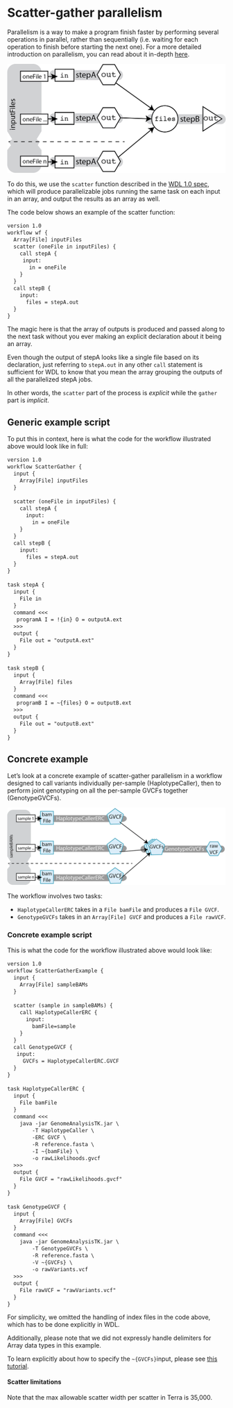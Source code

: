# Scatter-gather parallelism
Parallelism is a way to make a program finish faster by performing several operations in parallel, rather than sequentially (i.e. waiting for each operation to finish before starting the next one). For a more detailed introduction on parallelism, you can read about it in-depth [here](https://gatk.broadinstitute.org/hc/en-us/articles/360035532012).

![Diagram depicting parallelism. Three separate inputs are individually used as input to the same workflow running in parallel. The workflow runs the input through a process StepA. Each independent workflow produces one output which is are then gathered and all used together as input to a new process StepB, which produces a single output.](../Images/ScatterGather.png)

To do this, we use the `scatter` function described in the [WDL 1.0 spec](https://github.com/openwdl/wdl/blob/main/versions/1.0/SPEC.md#scatter--gather), which will produce parallelizable jobs running the same task on each input in an array, and output the results as an array as well. 

The code below shows an example of the scatter function:

```wdl
version 1.0
workflow wf {
  Array[File] inputFiles
  scatter (oneFile in inputFiles) {
    call stepA {
     input: 
       in = oneFile 
    }
  }
  call stepB { 
    input: 
      files = stepA.out
  }
}
```

The magic here is that the array of outputs is produced and passed along to the next task without you ever making an explicit declaration about it being an array. 

Even though the output of stepA looks like a single file based on its declaration, just referring to `stepA.out` in any other `call` statement is sufficient for WDL to know that you mean the array grouping the outputs of all the parallelized stepA jobs.

In other words, the `scatter` part of the process is *explicit* while the `gather` part is *implicit*.

## Generic example script

To put this in context, here is what the code for the workflow illustrated above would look like in full:

```wdl
version 1.0
workflow ScatterGather {
  input {
    Array[File] inputFiles
  }

  scatter (oneFile in inputFiles) {
    call stepA { 
      input: 
        in = oneFile 
    }
  }
  call stepB { 
    input: 
      files = stepA.out 
  }
}

task stepA {
  input {
    File in
  }
  command <<<
   programA I = !{in} O = outputA.ext 
  >>>
  output { 
    File out = "outputA.ext" 
  }
}

task stepB {
  input {
    Array[File] files
  }
  command <<<
   programB I = ~{files} O = outputB.ext 
  >>>
  output { 
    File out = "outputB.ext" 
  }
}
```
## Concrete example

Let’s look at a concrete example of scatter-gather parallelism in a workflow designed to call variants individually per-sample (HaplotypeCaller), then to perform joint genotyping on all the per-sample GVCFs together (GenotypeGVCFs).

![Diagram depicting how three individual sample BAM files are used as input to the HaplotypeCallerERC tools in parallel. Each individual run of the tool produces a GVCF. The GVCFs are gathered and the array is used as an input to the GenotypeGVCFs tool, which produces a raw VCF file as final output.](../Images/scatter_concrete.png)

The workflow involves two tasks:

* `HaplotypeCallerERC` takes in a `File bamFile` and produces a `File GVCF`.
* `GenotypeGVCFs` takes in an `Array[File] GVCF` and produces a `File rawVCF`.


### Concrete example script

This is what the code for the workflow illustrated above would look like:

```wdl
version 1.0
workflow ScatterGatherExample {
  input {
    Array[File] sampleBAMs
  }

  scatter (sample in sampleBAMs) {
    call HaplotypeCallerERC { 
      input: 
        bamFile=sample 
    }
  }
  call GenotypeGVCF {
   input: 
     GVCFs = HaplotypeCallerERC.GVCF 
  }
}

task HaplotypeCallerERC {
  input {
    File bamFile
  }
  command <<<
    java -jar GenomeAnalysisTK.jar \
        -T HaplotypeCaller \
        -ERC GVCF \
        -R reference.fasta \
        -I ~{bamFile} \
        -o rawLikelihoods.gvcf
  >>>
  output {
    File GVCF = "rawLikelihoods.gvcf"
  }
}

task GenotypeGVCF {
  input {
    Array[File] GVCFs
  }
  command <<<
    java -jar GenomeAnalysisTK.jar \
        -T GenotypeGVCFs \
        -R reference.fasta \
        -V ~{GVCFs} \
        -o rawVariants.vcf
  >>>
  output {
    File rawVCF = "rawVariants.vcf"
  }
}
```

For simplicity, we omitted the handling of index files in the code above, which has to be done explicitly in WDL. 

Additionally, please note that we did not expressly handle delimiters for Array data types in this example. 

To learn explicitly about how to specify the `~{GVCFs}`input, please see [this tutorial](./jointcall_with_scatter.md).

#### Scatter limitations

Note that the max allowable scatter width per scatter in Terra is 35,000.